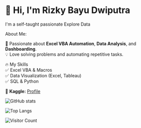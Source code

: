 # 👋 Hi, I'm Rizky Bayu Dwiputra  
I'm a self-taught passionate Explore Data

About Me:

🚀 Passionate about **Excel VBA Automation**, **Data Analysis**, and **Dashboarding**.  
💡 Love solving problems and automating repetitive tasks.  

🔥 My Skills  
✅ Excel VBA & Macros  
✅ Data Visualization (Excel, Tableau)  
✅ SQL & Python

🔗 **Kaggle:** [Profile](https://www.kaggle.com/rizkybayudwiputra)

![GitHub stats](https://github-readme-stats.vercel.app/api?username=yourusername&show_icons=true&theme=dark)

![Top Langs](https://github-readme-stats.vercel.app/api/top-langs/?username=yourusername&layout=compact&theme=dark)

![Visitor Count](https://komarev.com/ghpvc/?username=yourusername&color=blue) 
